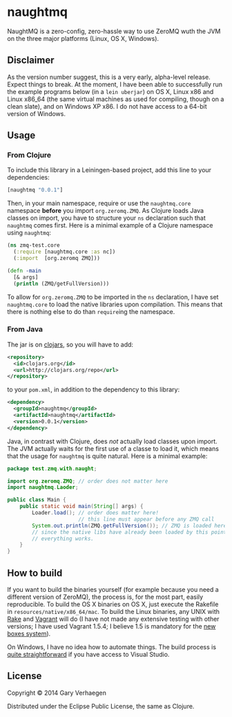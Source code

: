 # naughtmq

NaughtMQ is a zero-config, zero-hassle way to use ZeroMQ wuth the JVM on the
three major platforms (Linux, OS X, Windows).

## Disclaimer

As the version number suggest, this is a very early, alpha-level release.
Expect things to break. At the moment, I have been able to successfully run the
example programs below (in a `lein uberjar`) on OS X, Linux x86  and Linux
x86_64 (the same virtual machines as used for compiling, though on a clean
slate), and on Windows XP x86. I do not have access to a 64-bit version of
Windows.

## Usage

### From Clojure

To include this library in a Leiningen-based project, add this line to your
dependencies:

```clojure
[naughtmq "0.0.1"]
```

Then, in your main namespace, require or use the `naughtmq.core` namespace **before** you import `org.zeromq.ZMQ`. As Clojure loads Java classes on import, you have to structure your `ns` declaration such that `naughtmq` comes first. Here is a minimal example of a Clojure namespace using `naughtmq`:

```clojure
(ns zmq-test.core
  (:require [naughtmq.core :as nc])
  (:import  [org.zeromq ZMQ]))

(defn -main
  [& args]
  (println (ZMQ/getFullVersion)))
```

To allow for `org.zeromq.ZMQ` to be imported in the `ns` declaration, I have
set `naughtmq.core` to load the native libraries upon compilation. This means
that there is nothing else to do than `require`ing the namespace.

### From Java

The jar is on [clojars](https://clojars.org/), so you will have to add:

```xml
<repository>
  <id>clojars.org</id>
  <url>http://clojars.org/repo</url>
</repository>
```

to your `pom.xml`, in addition to the dependency to this library:

```xml
<dependency>
  <groupId>naughtmq</groupId>
  <artifactId>naughtmq</artifactId>
  <version>0.0.1</version>
</dependency>
```

Java, in contrast with Clojure, does *not* actually load classes upon import.
The JVM actually waits for the first use of a classe to load it, which means
that the usage for `naughtmq` is quite natural. Here is a minimal example:

```java
package test.zmq.with.naught;

import org.zeromq.ZMQ; // order does not matter here
import naughtmq.Laoder;

public class Main {
    public static void main(String[] args) {
        Loader.load(); // order does matter here!
                       // this line must appear before any ZMQ call
        System.out.println(ZMQ.getFullVersion()); // ZMQ is loaded here
        // since the native libs have already been loaded by this point,
        // everything works.
    }
}
```

## How to build

If you want to build the binaries yourself (for example because you need a
different version of ZeroMQ), the process is, for the most part, easily
reproducible. To build the OS X binaries on OS X, just execute the Rakefile in
`resources/native/x86_64/mac`. To build the Linux binaries, any UNIX with
[Rake](http://rake.rubyforge.org/) and [Vagrant](http://www.vagrantup.com/)
will do (I have not made any extensive testing with other versions; I have used
Vagrant 1.5.4; I believe 1.5 is mandatory for the [new boxes
system](https://vagrantcloud.com/)).

On Windows, I have no idea how to automate things. The build process is [quite
straightforward](http://zeromq.org/bindings:java) if you have access to Visual
Studio.

## License

Copyright © 2014 Gary Verhaegen

Distributed under the Eclipse Public License, the same as Clojure.
